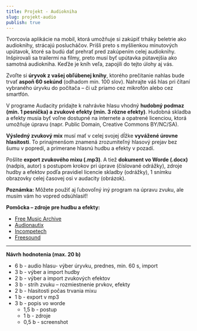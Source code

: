 ```yaml
---
title: Projekt - Audiokniha
slug: projekt-audio
publish: true 
---
```



Tvorcovia aplikácie na mobil, ktorá umožňuje si zakúpiť trháky beletrie ako audioknihy, strácajú poslucháčov. Prišli preto s myšlienkou minutových upútavok, ktoré sa budú dať prehrať pred zakúpením celej audioknihy. Inšpirovali sa trailermi na filmy, preto musí byť upútavka pútavejšia ako samotná audiokniha. Keďže je kníh veľa, zapojili do tejto úlohy aj vás.

Zvoľte si **úryvok z vašej obľúbenej knihy**, ktorého prečítanie nahlas bude trvať **aspoň 60 sekúnd** (odhadom min. 100 slov). Nahrajte váš hlas pri čítaní vybraného úryvku do počítača – či už priamo cez mikrofón alebo cez smartfón.

V programe Audacity pridajte k nahrávke hlasu vhodný **hudobný podmaz (min. 1 pesnička) a zvukové efekty (min. 3 rôzne efekty)**. Hudobná skladba a efekty musia byť voľne dostupné na internete a opatrené licenciou, ktorá umožňuje úpravu (napr. Public Domain, Creative Commons BY/NC/SA).

**Výsledný zvukový mix** musí mať v celej svojej dĺžke **vyvážené úrovne hlasitosti**. To prinajmenšom znamená zrozumiteľný hlasový prejav bez šumu v popredí, a primerane hlasnú hudbu a efekty v pozadí.

Pošlite **export zvukového mixu (.mp3)**. A tiež **dokument vo Worde (.docx)** (nadpis, autor) s postupom krokov pri úprave (číslované odrážky), zdroje hudby a efektov podľa pravidiel licencie skladby (odrážky), 1 snímku obrazovky celej časovej osi v audacity (obrázok).

**Poznámka:** Môžete použiť aj ľubovoľný iný program na úpravu zvuku, ale musím vám ho vopred odsúhlasiť!

**Pomôcka – zdroje pre hudbu a efekty:**

- [Free Music Archive](https://freemusicarchive.org/)
- [Audionautix](https://audionautix.com/)
- [Incompetech](https://incompetech.com/)
- [Freesound](https://freesound.org/)

---

**Návrh hodnotenia (max. 20 b)**

- 6 b - audio hlasu- výber úryvku, prednes, min. 60 s, import
- 3 b - výber a import hudby
- 2 b - výber a import zvukových efektov
- 3 b - strih zvuku – rozmiestnenie prvkov, efekty
- 2 b - hlasitosti počas trvania mixu
- 1 b - export v mp3
- 3 b - popis vo worde
    - 1,5 b - postup
    - 1 b - zdroje
    - 0,5 b - screenshot